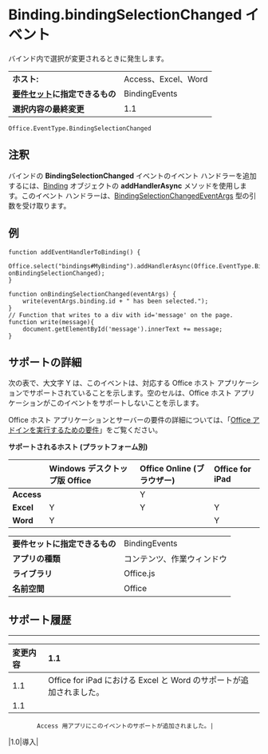 
# Binding.bindingSelectionChanged イベント
バインド内で選択が変更されるときに発生します。

|||
|:-----|:-----|
|**ホスト:**|Access、Excel、Word|
|**[要件セット](../../docs/overview/specify-office-hosts-and-api-requirements.md)に指定できるもの**|BindingEvents|
|**選択内容の最終変更**|1.1|

```
Office.EventType.BindingSelectionChanged
```

## 注釈

バインドの **BindingSelectionChanged** イベントのイベント ハンドラーを追加するには、[Binding](../../reference/shared/binding.addhandlerasync.md) オブジェクトの **addHandlerAsync** メソッドを使用します。このイベント ハンドラーは、[BindingSelectionChangedEventArgs](../../reference/shared/binding.bindingselectionchangedeventargs.md) 型の引数を受け取ります。


## 例




```
function addEventHandlerToBinding() {
 Office.select("bindings#MyBinding").addHandlerAsync(Office.EventType.BindingSelectionChanged, onBindingSelectionChanged);
}

function onBindingSelectionChanged(eventArgs) {
    write(eventArgs.binding.id + " has been selected.");
}
// Function that writes to a div with id='message' on the page.
function write(message){
    document.getElementById('message').innerText += message; 
}
```


## サポートの詳細


次の表で、大文字 Y は、このイベントは、対応する Office ホスト アプリケーションでサポートされていることを示します。空のセルは、Office ホスト アプリケーションがこのイベントをサポートしないことを示します。

Office ホスト アプリケーションとサーバーの要件の詳細については、「[Office アドインを実行するための要件](../../docs/overview/requirements-for-running-office-add-ins.md)」をご覧ください。


**サポートされるホスト (プラットフォーム別)**


||**Windows デスクトップ版 Office**|**Office Online (ブラウザー)**|**Office for iPad**|
|:-----|:-----|:-----|:-----|
|**Access**||Y||
|**Excel**|Y|Y|Y|
|**Word**|Y||Y|

|||
|:-----|:-----|
|**要件セットに指定できるもの**|BindingEvents|
|**アプリの種類**|コンテンツ、作業ウィンドウ|
|**ライブラリ**|Office.js|
|**名前空間**|Office|

## サポート履歴





****


|**変更内容**|**1.1**|
|:-----|:-----|
|1.1|Office for iPad における Excel と Word のサポートが追加されました。|
|1.1|
            Access 用アプリにこのイベントのサポートが追加されました。|
|1.0|導入|
